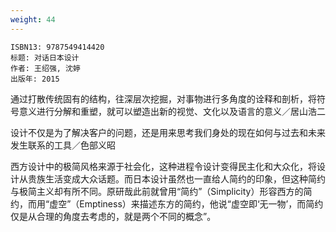 ```yaml
---
weight: 44
---
```


```
ISBN13: 9787549414420
标题: 对话日本设计
作者: 王绍强, 沈婷
出版年: 2015
```

通过打散传统固有的结构，往深层次挖掘，对事物进行多角度的诠释和剖析，将符号意义进行分解和重塑，就可以塑造出新的视觉、文化以及语言的意义／居山浩二

设计不仅是为了解决客户的问题，还是用来思考我们身处的现在如何与过去和未来发生联系的工具／色部义昭

西方设计中的极简风格来源于社会化，这种进程令设计变得民主化和大众化，将设计从贵族生活变成大众话题。而日本设计虽然也一直给人简约的印象，但这种简约与极简主义却有所不同。原研哉此前就曾用“简约”（Simplicity）形容西方的简约，而用“虚空”（Emptiness）来描述东方的简约，他说“虚空即‘无一物’，而简约仅是从合理的角度去考虑的，就是两个不同的概念”。